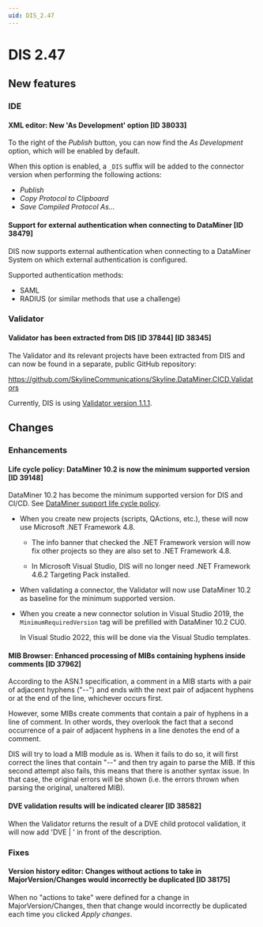 ```yaml
---
uid: DIS_2.47
---
```


# DIS 2.47

## New features

### IDE

#### XML editor: New 'As Development' option [ID 38033]

To the right of the *Publish* button, you can now find the *As Development* option, which will be enabled by default.

When this option is enabled, a `_DIS` suffix will be added to the connector version when performing the following actions:

- *Publish*
- *Copy Protocol to Clipboard*
- *Save Compiled Protocol As...*

#### Support for external authentication when connecting to DataMiner [ID 38479]

DIS now supports external authentication when connecting to a DataMiner System on which external authentication is configured.

Supported authentication methods:

- SAML
- RADIUS (or similar methods that use a challenge)

### Validator

#### Validator has been extracted from DIS [ID 37844] [ID 38345]

The Validator and its relevant projects have been extracted from DIS and can now be found in a separate, public GitHub repository:

<https://github.com/SkylineCommunications/Skyline.DataMiner.CICD.Validators>

Currently, DIS is using [Validator version 1.1.1](https://github.com/SkylineCommunications/Skyline.DataMiner.CICD.Validators/releases/tag/1.1.1).

## Changes

### Enhancements

#### Life cycle policy: DataMiner 10.2 is now the minimum supported version [ID 39148]

DataMiner 10.2 has become the minimum supported version for DIS and CI/CD. See [DataMiner support life cycle policy](xref:Software_support_life_cycles#dataminer-support-life-cycle-policy).

- When you create new projects (scripts, QActions, etc.), these will now use Microsoft .NET Framework 4.8.

  - The info banner that checked the .NET Framework version will now fix other projects so they are also set to .NET Framework 4.8.
  
  - In Microsoft Visual Studio, DIS will no longer need .NET Framework 4.6.2 Targeting Pack installed.

- When validating a connector, the Validator will now use DataMiner 10.2 as baseline for the minimum supported version.

- When you create a new connector solution in Visual Studio 2019, the `MinimumRequiredVersion` tag will be prefilled with DataMiner 10.2 CU0.

  In Visual Studio 2022, this will be done via the Visual Studio templates.

#### MIB Browser: Enhanced processing of MIBs containing hyphens inside comments [ID 37962]

According to the ASN.1 specification, a comment in a MIB starts with a pair of adjacent hyphens ("--") and ends with the next pair of adjacent hyphens or at the end of the line, whichever occurs first.

However, some MIBs create comments that contain a pair of hyphens in a line of comment. In other words, they overlook the fact that a second occurrence of a pair of adjacent hyphens in a line denotes the end of a comment.

DIS will try to load a MIB module as is. When it fails to do so, it will first correct the lines that contain "--" and then try again to parse the MIB. If this second attempt also fails, this means that there is another syntax issue. In that case, the original errors will be shown (i.e. the errors thrown when parsing the original, unaltered MIB).

#### DVE validation results will be indicated clearer [ID 38582]

​When the Validator returns the result of a DVE child protocol validation, it will now add 'DVE | ' in front of the description.

### Fixes

#### Version history editor: Changes without actions to take in MajorVersion/Changes would incorrectly be duplicated [ID 38175]

When no "actions to take" were defined for a change in MajorVersion/Changes, then that change would incorrectly be duplicated each time you clicked *Apply changes*.
